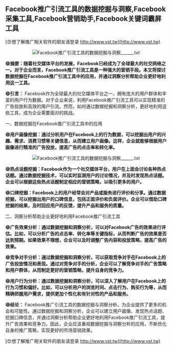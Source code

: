 ## **Facebook推广引流工具的数据挖掘与洞察,Facebook采集工具,Facebook营销助手,Facebook关键词霸屏工具**

[😍想了解推广相关软件的朋友请登录 http://www.vst.tw](http://www.vst.tw)

 <center><img src="https://vst.tw/MP4/tuiguang/png/1.png" alt="Facebook推广引流工具的数据挖掘与洞察______.txt"></center>

**😄摘要：随着社交媒体平台的发展，Facebook已经成为了全球最大的社交网络之一。对于企业而言，Facebook推广引流工具是一种强大的营销手段。本文将探讨数据挖掘在Facebook推广引流工具中的应用，并通过洞察分析帮助企业更好地利用这一工具。**

**😄引言：**
Facebook作为全球最大的社交媒体平台之一，拥有庞大的用户群体和丰富的用户行为数据。对于企业来说，利用Facebook推广引流工具可以实现精准的广告投放和高效的用户引流。然而，如何通过数据挖掘和洞察分析，更好地利用这些工具，成为企业需要面对的挑战。

一、数据挖掘在Facebook推广引流工具中的应用

**😄用户画像挖掘：通过分析用户在Facebook上的行为数据，可以挖掘出用户的兴趣、需求、消费习惯等关键信息，从而建立用户画像。这样，企业就能够根据用户画像进行精准的广告投放，提高广告的点击率和转化率。**

 <center><img src="https://vst.tw/MP4/tuiguang/png/5.png" alt="Facebook推广引流工具的数据挖掘与洞察______.txt"></center>

**😄热点话题挖掘：Facebook作为一个社交媒体平台，用户在上面会讨论各种热点话题。通过数据挖掘技术，可以实时监测用户的讨论情况，并及时发现热点话题。企业可以根据这些热点话题制定相应的营销策略，以吸引更多的用户。**

**😄口碑挖掘：Facebook上的用户经常会对产品或服务进行评价和分享。通过数据挖掘，可以挖掘出用户的口碑信息，包括正面评价和负面评价。企业可以借助口碑挖掘的结果，及时回应用户的反馈，提升产品和服务的质量。**

二、洞察分析帮助企业更好地利用Facebook推广引流工具

**😄广告效果分析：通过数据挖掘和洞察分析，可以对Facebook广告的效果进行评估。比如，可以分析广告的点击率、转化率等关键指标，从而判断广告的效果是否达到预期。如果效果不理想，企业可以及时调整广告内容和投放策略，提高广告的效果。**

**😄竞争对手分析：通过数据挖掘和洞察分析，可以获取竞争对手在Facebook上的广告投放情况和表现。通过对竞争对手的分析，企业可以了解竞争对手的广告策略和用户群体，从而制定更好的营销策略，提升自身的竞争力。**

**😄用户行为分析：通过数据挖掘和洞察分析，可以深入了解用户在Facebook上的行为习惯和偏好。比如，可以分析用户的浏览时间、点击行为、购买行为等，从而精确把握用户需求，提供更加个性化和有针对性的产品和服务。**

**😄结论：**
Facebook推广引流工具的数据挖掘与洞察分析，为企业提供了更多的机会和可能性。通过数据挖掘和洞察分析，企业可以建立用户画像、发现热点话题、挖掘口碑信息，并通过洞察分析帮助企业更好地利用Facebook推广引流工具，提升广告效果和竞争力。因此，企业应该重视数据挖掘与洞察分析的应用，不断优化自身的推广策略，实现更好的市场营销效果。

[😍想了解推广相关软件的朋友请登录 http://www.vst.tw](http://www.vst.tw)




